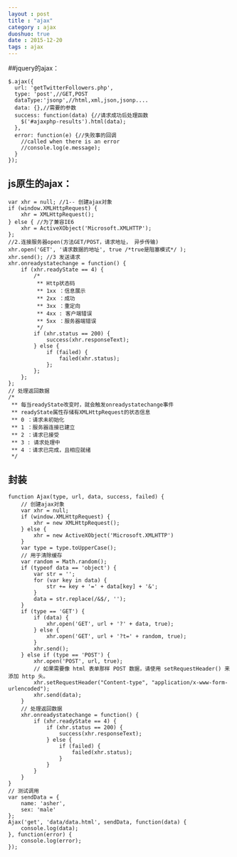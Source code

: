 ```yaml
---
layout : post
title : "ajax"
category : ajax
duoshuo: true
date : 2015-12-20
tags : ajax
---
```







##jquery的ajax：


	$.ajax({
	  url: 'getTwitterFollowers.php',
	  type: 'post',//GET,POST
	  dataType:'jsonp',//html,xml,json,jsonp....
	  data: {},//需要的参数
	  success: function(data) {//请求成功后处理函数
		$('#ajaxphp-results').html(data);
	  },
	  error: function(e) {//失败事的回调
		//called when there is an error
		//console.log(e.message);
	  }
	});



## js原生的ajax：


	var xhr = null; //1-- 创建ajax对象
	if (window.XMLHttpRequest) {
		xhr = XMLHttpRequest();
	} else { //为了兼容IE6
		xhr = ActiveXObject('Microsoft.XMLHTTP');
	};
	//2.连接服务器open(方法GET/POST，请求地址， 异步传输)									
	xhr.open('GET', '请求数据的地址', true /*true是阻塞模式*/ );
	xhr.send(); //3 发送请求
	xhr.onreadystatechange = function() {
		if (xhr.readyState == 4) {
			/*
			 ** Http状态码
			 ** 1xx ：信息展示
			 ** 2xx ：成功
			 ** 3xx ：重定向
			 ** 4xx : 客户端错误
			 ** 5xx ：服务器端错误
			 */
			if (xhr.status == 200) {
				success(xhr.responseText);
			} else {
				if (failed) {
					failed(xhr.status);
				};
			};
		};
	};
	// 处理返回数据
	/*
	 ** 每当readyState改变时，就会触发onreadystatechange事件
	 ** readyState属性存储有XMLHttpRequest的状态信息
	 ** 0 ：请求未初始化
	 ** 1 ：服务器连接已建立
	 ** 2 ：请求已接受
	 ** 3 : 请求处理中
	 ** 4 ：请求已完成，且相应就绪
	 */
	
		
		
## 封装		
		
	function Ajax(type, url, data, success, failed) {
		// 创建ajax对象
		var xhr = null;
		if (window.XMLHttpRequest) {
			xhr = new XMLHttpRequest();
		} else {
			xhr = new ActiveXObject('Microsoft.XMLHTTP')
		}
		var type = type.toUpperCase();
		// 用于清除缓存
		var random = Math.random();
		if (typeof data == 'object') {
			var str = '';
			for (var key in data) {
				str += key + '=' + data[key] + '&';
			}
			data = str.replace(/&$/, '');
		}
		if (type == 'GET') {
			if (data) {
				xhr.open('GET', url + '?' + data, true);
			} else {
				xhr.open('GET', url + '?t=' + random, true);
			}
			xhr.send();
		} else if (type == 'POST') {
			xhr.open('POST', url, true);
			// 如果需要像 html 表单那样 POST 数据，请使用 setRequestHeader() 来添加 http 头。
			xhr.setRequestHeader("Content-type", "application/x-www-form-urlencoded");
			xhr.send(data);
		}
		// 处理返回数据
		xhr.onreadystatechange = function() {
			if (xhr.readyState == 4) {
				if (xhr.status == 200) {
					success(xhr.responseText);
				} else {
					if (failed) {
						failed(xhr.status);
					}
				}
			}
		}
	}
	// 测试调用
	var sendData = {
		name: 'asher',
		sex: 'male'
	};
	Ajax('get', 'data/data.html', sendData, function(data) {
		console.log(data);
	}, function(error) {
		console.log(error);
	});
		
		


